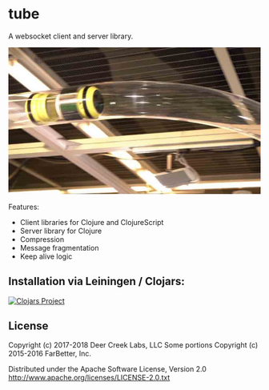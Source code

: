 # tube

A websocket client and server library.

![Image of pneumatic tube](doc/tube.jpg)

Features:
  - Client libraries for Clojure and ClojureScript
  - Server library for Clojure
  - Compression
  - Message fragmentation
  - Keep alive logic

## Installation via Leiningen / Clojars:

[![Clojars Project](http://clojars.org/deercreeklabs/tube/latest-version.svg)](http://clojars.org/deercreeklabs/tube)

## License

Copyright (c) 2017-2018 Deer Creek Labs, LLC
Some portions Copyright (c) 2015-2016 FarBetter, Inc.


Distributed under the Apache Software License, Version 2.0
http://www.apache.org/licenses/LICENSE-2.0.txt
